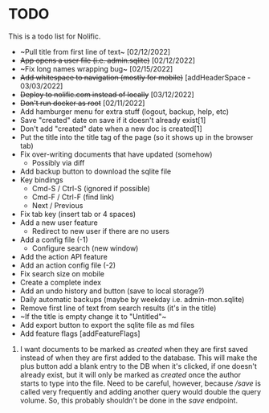 # TODO

This is a todo list for Nolific.

- ~Pull title from first line of text~ [02/12/2022]
- ~~App opens a user file (i.e. admin.sqlite)~~ [02/12/2022]
- ~Fix long names wrapping bug~ [02/15/2022]
- ~~Add whitespace to navigation (mostly for mobile)~~ [addHeaderSpace - 03/03/2022]
- ~~Deploy to nolific.com instead of locally~~ [03/12/2022]
- ~~Don't run docker as root~~ [02/11/2022]
- Add hamburger menu for extra stuff (logout, backup, help, etc)
- Save "created" date on save if it doesn't already exist[1]
- Don't add "created" date when a new doc is created[1]
- Put the title into the title tag of the page (so it shows up in the browser tab)
- Fix over-writing documents that have updated (somehow)
  - Possibly via diff
- Add backup button to download the sqlite file
- Key bindings
  - Cmd-S / Ctrl-S (ignored if possible)
  - Cmd-F / Ctrl-F (find link)
  - Next / Previous
- Fix tab key (insert tab or 4 spaces)
- Add a new user feature
  - Redirect to new user if there are no users
- Add a config file (-1)
  - Configure search (new window)
- Add the action API feature
- Add an action config file (-2)
- Fix search size on mobile
- Create a complete index
- Add an undo history and button (save to local storage?)
- Daily automatic backups (maybe by weekday i.e. admin-mon.sqlite)
- Remove first line of text from search results (it's in the title)
- ~If the title is empty change it to "Untitled"~
- Add export button to export the sqlite file as md files
- Add feature flags [addFeatureFlags]

1. I want documents to be marked as _created_ when they are first saved instead of when they are first added to the database. This will make the plus button add a blank entry to the DB when it's clicked, if one doesn't already exist, but it will only be marked as _created_ once the author starts to type into the file. Need to be careful, however, because _/save_ is called very frequently and adding another query would double the query volume. So, this probably shouldn't be done in the _save_ endpoint.
